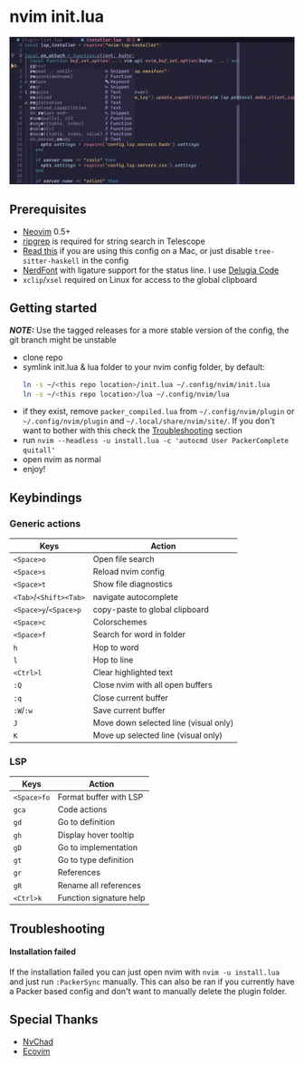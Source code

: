 
# nvim init.lua

![screenshot](screenshot.png) 

## Prerequisites

* [Neovim](http://neovim.io/) 0.5+
* [ripgrep](https://github.com/BurntSushi/ripgrep) is required for string search
  in Telescope
* [Read this](https://github.com/tree-sitter/tree-sitter-haskell#building-on-macos) 
  if you are using this config on a Mac, or just disable `tree-sitter-haskell` 
  in the config
* [NerdFont](https://www.nerdfonts.com/font-downloads) with ligature support for
  the status line. I use [Delugia Code](https://github.com/adam7/delugia-code)
* `xclip`/`xsel` required on Linux for access to the global clipboard

## Getting started

***NOTE:*** Use the tagged releases for a more stable version of the config, the
git branch might be unstable

* clone repo
* symlink init.lua & lua folder to your nvim config folder, by default:
  ```bash
  ln -s ~/<this repo location>/init.lua ~/.config/nvim/init.lua
  ln -s ~/<this repo location>/lua ~/.config/nvim/lua
  ```
* if they exist, remove `packer_compiled.lua` from `~/.config/nvim/plugin` or
  `~/.config/nvim/plugin` and `~/.local/share/nvim/site/`. If you don't want to 
  bother with this check the [Troubleshooting](#troubleshooting) section
* run `nvim --headless -u install.lua -c 'autocmd User PackerComplete quitall'`
* open nvim as normal
* enjoy!

## Keybindings

### Generic actions

| Keys                      | Action                                |
| ------------------------- | --------------------------------      |
| `<Space>o`                | Open file search                      |
| `<Space>s`                | Reload nvim config                    |
| `<Space>t`                | Show file diagnostics                 |
| `<Tab>`/`<Shift><Tab>`    | navigate autocomplete                 |
| `<Space>y`/`<Space>p`     | copy-paste to global clipboard        |
| `<Space>c`                | Colorschemes                          |
| `<Space>f`                | Search for word in folder             |
| `h`                       | Hop to word                           |
| `l`                       | Hop to line                           |
| `<Ctrl>l`                 | Clear highlighted text                |
| `:Q`                      | Close nvim with all open buffers      |
| `:q`                      | Close current buffer                  |
| `:W`/`:w`                 | Save current buffer                   |
| `J`                       | Move down selected line (visual only) |
| `K`                       | Move up selected line (visual only)   |

### LSP
| Keys                      | Action                           |
| ------------------------- | -------------------------------- |
| `<Space>fo`               | Format buffer with LSP           |
| `gca`                     | Code actions                     |
| `gd`                      | Go to definition                 |
| `gh`                      | Display hover tooltip            |
| `gD`                      | Go to implementation             |
| `gt`                      | Go to type definition            |
| `gr`                      | References                       |
| `gR`                      | Rename all references            |
| `<Ctrl>k`                 | Function signature help          |

## Troubleshooting

#### Installation failed
If the installation failed you can just open nvim with `nvim -u install.lua` and
just run `:PackerSync` manually. This can also be ran if you currently have a
Packer based config and don't want to manually delete the plugin folder.

## Special Thanks
* [NvChad](https://nvchad.github.io/)
* [Ecovim](https://github.com/ecosse3/nvim)
